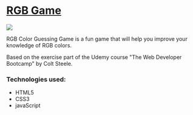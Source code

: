 
<h1><a href="https://marius-adam.github.io/the-RGB-game/" ><strong>RGB Game</strong></a></h1>
<img src="https://user-images.githubusercontent.com/30567608/29748079-0f075ad0-8b0e-11e7-9f39-96324ebe9136.gif">
<p>RGB Color Guessing Game is a fun game that will help you improve your knowledge of RGB colors.</p>
<p>Based on the exercise part of the Udemy course "The Web Developer Bootcamp" by Colt Steele.</p>
<h3>Technologies used: </h3>
<ul>
	<li>HTML5</li>
	<li>CSS3</li>
	<li>javaScript</li>
</ul>


